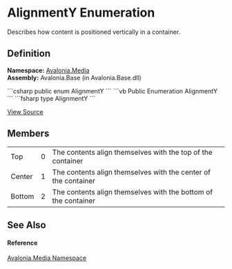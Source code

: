 # AlignmentY Enumeration


Describes how content is positioned vertically in a container.



## Definition
**Namespace:** <a href="N_Avalonia_Media">Avalonia.Media</a>  
**Assembly:** Avalonia.Base (in Avalonia.Base.dll)

<Tabs groupId="api-code-preview">
<TabItem value="csharp" label="C#">
```csharp
public enum AlignmentY
```
</TabItem>
<TabItem value="vb" label="VB">
```vb
Public Enumeration AlignmentY
```
</TabItem>
<TabItem value="fsharp" label="F#">
```fsharp
type AlignmentY
```
</TabItem>
</Tabs>



<a href="https://github.com/AvaloniaUI/Avalonia/tree/master/src/Avalonia.Base/Media/AlignmentY.cs" title="View the source code">View Source</a>



## Members
<table>
<tr>
<td>Top</td>
<td>0</td>
<td>The contents align themselves with the top of the container</td>
</tr>
<tr>
<td>Center</td>
<td>1</td>
<td>The contents align themselves with the center of the container</td>
</tr>
<tr>
<td>Bottom</td>
<td>2</td>
<td>The contents align themselves with the bottom of the container</td>
</tr>
</table>

## See Also


#### Reference
<a href="N_Avalonia_Media">Avalonia.Media Namespace</a>  

